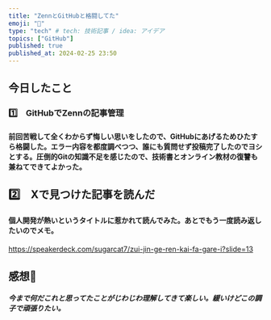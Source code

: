 ```yaml
---
title: "ZennとGitHubと格闘してた"
emoji: "🍰"
type: "tech" # tech: 技術記事 / idea: アイデア
topics: ["GitHub"]
published: true
published_at: 2024-02-25 23:50
---
```

## 今日したこと

### 1️⃣　GitHubでZennの記事管理

#### 前回苦戦して全くわからず悔しい思いをしたので、GitHubにあげるためひたすら格闘した。エラー内容を都度調べつつ、誰にも質問せず投稿完了したのでヨシとする。圧倒的Gitの知識不足を感じたので、技術書とオンライン教材の復讐も兼ねてできてよかった。

## 2️⃣　Xで見つけた記事を読んだ

#### 個人開発が熱いというタイトルに惹かれて読んでみた。あとでもう一度読み返したいのでメモ。

https://speakerdeck.com/sugarcat7/zui-jin-ge-ren-kai-fa-gare-i?slide=13



## 感想💄
##### 今まで何だこれと思ってたことがじわじわ理解してきて楽しい。緩いけどこの調子で頑張りたい。

